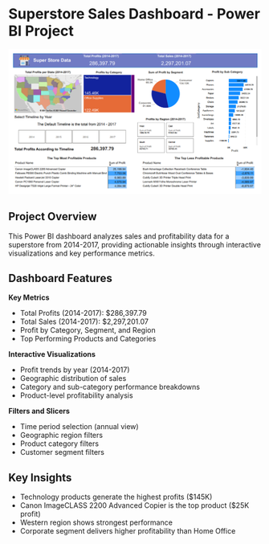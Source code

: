 # Superstore Sales Dashboard - Power BI Project

![Dashboard Preview](Assets/Report.png) <!-- Add a screenshot -->


## Project Overview
This Power BI dashboard analyzes sales and profitability data for a superstore from 2014-2017, providing actionable insights through interactive visualizations and key performance metrics.

## Dashboard Features
**Key Metrics**
- Total Profits (2014-2017): $286,397.79
- Total Sales (2014-2017): $2,297,201.07
- Profit by Category, Segment, and Region
- Top Performing Products and Categories

**Interactive Visualizations**
- Profit trends by year (2014-2017)
- Geographic distribution of sales
- Category and sub-category performance breakdowns
- Product-level profitability analysis

**Filters and Slicers**
- Time period selection (annual view)
- Geographic region filters
- Product category filters
- Customer segment filters


## Key Insights
- Technology products generate the highest profits ($145K)
- Canon ImageCLASS 2200 Advanced Copier is the top product ($25K profit)
- Western region shows strongest performance
- Corporate segment delivers higher profitability than Home Office
